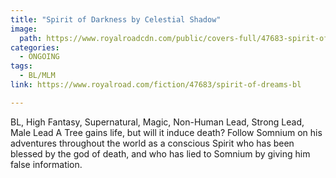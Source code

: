 ```yaml
---
title: "Spirit of Darkness by Celestial Shadow"
image:
  path: https://www.royalroadcdn.com/public/covers-full/47683-spirit-of-dreams-bl.jpg
categories:
  - ONGOING
tags:
  - BL/MLM
link: https://www.royalroad.com/fiction/47683/spirit-of-dreams-bl

---
```

BL, High Fantasy, Supernatural, Magic, Non-Human Lead, Strong Lead, Male Lead
A Tree gains life, but will it induce death? Follow Somnium on his adventures throughout the world as a conscious Spirit who has been blessed by the god of death, and who has lied to Somnium by giving him false information.

